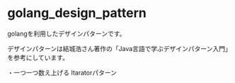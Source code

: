# golang_design_pattern
golangを利用したデザインパターンです。

デザインパターンは結城浩さん著作の「Java言語で学ぶデザインパターン入門」を参考にしています。

・一つ一つ数え上げる 
Itaratorパターン
